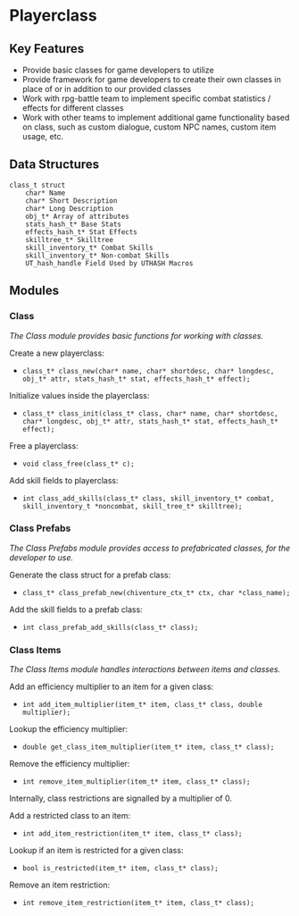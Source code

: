 # Playerclass

## Key Features

- Provide basic classes for game developers to utilize
- Provide framework for game developers to create their own classes in place of or in addition to our provided classes
- Work with rpg-battle team to implement specific combat statistics / effects for different classes
- Work with other teams to implement additional game functionality based on class, such as custom dialogue, custom NPC names, custom item usage, etc.

## Data Structures
```
class_t struct
    char* Name
    char* Short Description
    char* Long Description
    obj_t* Array of attributes
    stats_hash_t* Base Stats
    effects_hash_t* Stat Effects
    skilltree_t* Skilltree
    skill_inventory_t* Combat Skills
    skill_inventory_t* Non-combat Skills
    UT_hash_handle Field Used by UTHASH Macros
```

## Modules

### Class
_The Class module provides basic functions for working with classes._

Create a new playerclass:
- `class_t* class_new(char* name, char* shortdesc, char* longdesc, obj_t* attr, stats_hash_t* stat, effects_hash_t* effect);`

Initialize values inside the playerclass:
- `class_t* class_init(class_t* class, char* name, char* shortdesc, char* longdesc, obj_t* attr, stats_hash_t* stat, effects_hash_t* effect);`

Free a playerclass:
- `void class_free(class_t* c);`

Add skill fields to playerclass:
- `int class_add_skills(class_t* class, skill_inventory_t* combat, skill_inventory_t *noncombat, skill_tree_t* skilltree);`

### Class Prefabs
_The Class Prefabs module provides access to prefabricated classes, for the developer to use._

Generate the class struct for a prefab class:
- `class_t* class_prefab_new(chiventure_ctx_t* ctx, char *class_name);`

Add the skill fields to a prefab class:
- `int class_prefab_add_skills(class_t* class);`

### Class Items
_The Class Items module handles interactions between items and classes._

Add an efficiency multiplier to an item for a given class:
- `int add_item_multiplier(item_t* item, class_t* class, double multiplier);`

Lookup the efficiency multiplier:
- `double get_class_item_multiplier(item_t* item, class_t* class);`

Remove the efficiency multiplier:
- `int remove_item_multiplier(item_t* item, class_t* class);`

Internally, class restrictions are signalled by a multiplier of 0.

Add a restricted class to an item:
- `int add_item_restriction(item_t* item, class_t* class);`

Lookup if an item is restricted for a given class:
- `bool is_restricted(item_t* item, class_t* class);`

Remove an item restriction:
- `int remove_item_restriction(item_t* item, class_t* class);`
